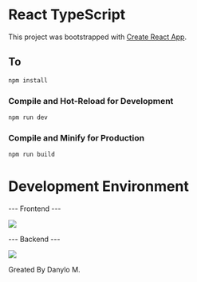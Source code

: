 # React TypeScript

This project was bootstrapped with [Create React App](https://github.com/facebook/create-react-app).

## To

```sh
npm install
```

### Compile and Hot-Reload for Development

```sh
npm run dev
```

### Compile and Minify for Production

```sh
npm run build
```

# Development Environment

--- Frontend ---

<p align="left">
  <a href="https://skillicons.dev">
    <img src="https://skillicons.dev/icons?i=react,ts,js,redux,tailwind" />
  </a>
</p>

--- Backend ---

<p align="left">
  <a href="https://skillicons.dev">
    <img src="https://skillicons.dev/icons?i=express,mongo" />
  </a>
</p>

Greated By Danylo M.

